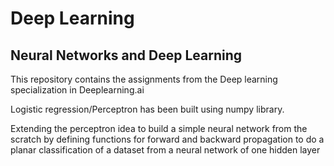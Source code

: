 # Deep Learning

## Neural Networks and Deep Learning
This repository contains the assignments from the Deep learning specialization in Deeplearning.ai

Logistic regression/Perceptron has been built using numpy library.

Extending the perceptron idea to build a simple neural network from the scratch by defining functions for forward and backward propagation to do a planar classification of a dataset from a neural network of one hidden layer
